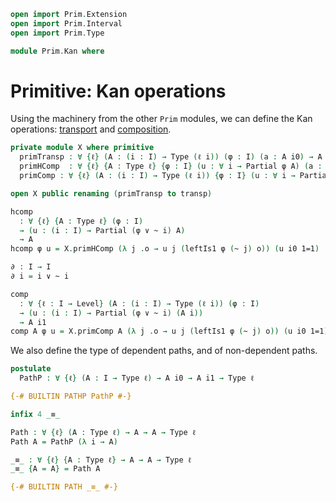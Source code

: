 ```agda
open import Prim.Extension
open import Prim.Interval
open import Prim.Type

module Prim.Kan where
```

# Primitive: Kan operations

Using the machinery from the other `Prim` modules, we can define the Kan
operations: [transport] and [composition].

[transport]: 1Lab.Path.html#transport
[composition]: 1Lab.Path.html#composition

```agda
private module X where primitive
  primTransp : ∀ {ℓ} (A : (i : I) → Type (ℓ i)) (φ : I) (a : A i0) → A i1
  primHComp  : ∀ {ℓ} {A : Type ℓ} {φ : I} (u : ∀ i → Partial φ A) (a : A) → A
  primComp : ∀ {ℓ} (A : (i : I) → Type (ℓ i)) {φ : I} (u : ∀ i → Partial φ (A i)) (a : A i0) → A i1

open X public renaming (primTransp to transp)

hcomp
  : ∀ {ℓ} {A : Type ℓ} (φ : I)
  → (u : (i : I) → Partial (φ ∨ ~ i) A)
  → A
hcomp φ u = X.primHComp (λ j .o → u j (leftIs1 φ (~ j) o)) (u i0 1=1)

∂ : I → I
∂ i = i ∨ ~ i

comp
  : ∀ {ℓ : I → Level} (A : (i : I) → Type (ℓ i)) (φ : I)
  → (u : (i : I) → Partial (φ ∨ ~ i) (A i))
  → A i1
comp A φ u = X.primComp A (λ j .o → u j (leftIs1 φ (~ j) o)) (u i0 1=1)
```

We also define the type of dependent paths, and of non-dependent paths.

```agda
postulate
  PathP : ∀ {ℓ} (A : I → Type ℓ) → A i0 → A i1 → Type ℓ

{-# BUILTIN PATHP PathP #-}

infix 4 _≡_

Path : ∀ {ℓ} (A : Type ℓ) → A → A → Type ℓ
Path A = PathP (λ i → A)

_≡_ : ∀ {ℓ} {A : Type ℓ} → A → A → Type ℓ
_≡_ {A = A} = Path A

{-# BUILTIN PATH _≡_ #-}
```
